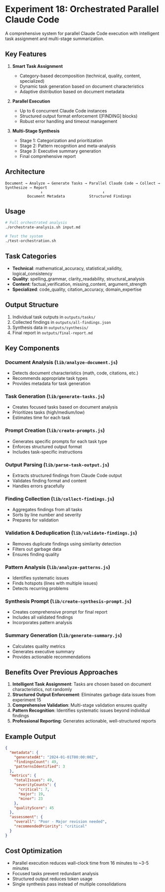# Experiment 18: Orchestrated Parallel Claude Code

A comprehensive system for parallel Claude Code execution with intelligent task assignment and multi-stage summarization.

## Key Features

1. **Smart Task Assignment**
   - Category-based decomposition (technical, quality, content, specialized)
   - Dynamic task generation based on document characteristics
   - Adaptive distribution based on document metadata

2. **Parallel Execution**
   - Up to 6 concurrent Claude Code instances
   - Structured output format enforcement ([FINDING] blocks)
   - Robust error handling and timeout management

3. **Multi-Stage Synthesis**
   - Stage 1: Categorization and prioritization
   - Stage 2: Pattern recognition and meta-analysis
   - Stage 3: Executive summary generation
   - Final comprehensive report

## Architecture

```
Document → Analyze → Generate Tasks → Parallel Claude Code → Collect → Synthesize → Report
                ↓                           ↓
          Document Metadata           Structured Findings
```

## Usage

```bash
# Full orchestrated analysis
./orchestrate-analysis.sh input.md

# Test the system
./test-orchestration.sh
```

## Task Categories

- **Technical**: mathematical_accuracy, statistical_validity, logical_consistency
- **Quality**: spelling_grammar, clarity_readability, structural_analysis  
- **Content**: factual_verification, missing_content, argument_strength
- **Specialized**: code_quality, citation_accuracy, domain_expertise

## Output Structure

1. Individual task outputs in `outputs/tasks/`
2. Collected findings in `outputs/all-findings.json`
3. Synthesis data in `outputs/synthesis/`
4. Final report in `outputs/final-report.md`

## Key Components

### Document Analysis (`lib/analyze-document.js`)
- Detects document characteristics (math, code, citations, etc.)
- Recommends appropriate task types
- Provides metadata for task generation

### Task Generation (`lib/generate-tasks.js`)
- Creates focused tasks based on document analysis
- Prioritizes tasks (high/medium/low)
- Estimates time for each task

### Prompt Creation (`lib/create-prompts.js`)
- Generates specific prompts for each task type
- Enforces structured output format
- Includes task-specific instructions

### Output Parsing (`lib/parse-task-output.js`)
- Extracts structured findings from Claude Code output
- Validates finding format and content
- Handles errors gracefully

### Finding Collection (`lib/collect-findings.js`)
- Aggregates findings from all tasks
- Sorts by line number and severity
- Prepares for validation

### Validation & Deduplication (`lib/validate-findings.js`)
- Removes duplicate findings using similarity detection
- Filters out garbage data
- Ensures finding quality

### Pattern Analysis (`lib/analyze-patterns.js`)
- Identifies systematic issues
- Finds hotspots (lines with multiple issues)
- Detects recurring problems

### Synthesis Prompt (`lib/create-synthesis-prompt.js`)
- Creates comprehensive prompt for final report
- Includes all validated findings
- Incorporates pattern analysis

### Summary Generation (`lib/generate-summary.js`)
- Calculates quality metrics
- Generates executive summary
- Provides actionable recommendations

## Benefits Over Previous Approaches

1. **Intelligent Task Assignment**: Tasks are chosen based on document characteristics, not randomly
2. **Structured Output Enforcement**: Eliminates garbage data issues from experiment 15
3. **Comprehensive Validation**: Multi-stage validation ensures quality
4. **Pattern Recognition**: Identifies systematic issues beyond individual findings
5. **Professional Reporting**: Generates actionable, well-structured reports

## Example Output

```json
{
  "metadata": {
    "generatedAt": "2024-01-01T00:00:00Z",
    "findingsCount": 49,
    "patternsIdentified": 3
  },
  "metrics": {
    "totalIssues": 49,
    "severityCounts": {
      "critical": 7,
      "major": 19,
      "minor": 23
    },
    "qualityScore": 45
  },
  "assessment": {
    "overall": "Poor - Major revision needed",
    "recommendedPriority": "critical"
  }
}
```

## Cost Optimization

- Parallel execution reduces wall-clock time from 16 minutes to ~3-5 minutes
- Focused tasks prevent redundant analysis
- Structured output reduces token usage
- Single synthesis pass instead of multiple consolidations